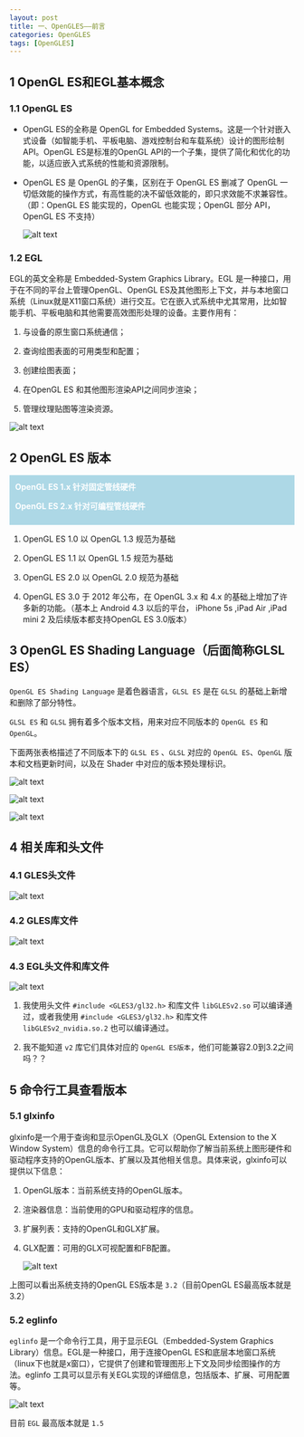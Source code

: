 ```yaml
---
layout: post
title: 一、OpenGLES——前言
categories: OpenGLES
tags: [OpenGLES]
---
```


## 1 OpenGL ES和EGL基本概念

### 1.1 OpenGL ES

- OpenGL ES的全称是 OpenGL for Embedded Systems。这是一个针对嵌入式设备（如智能手机、平板电脑、游戏控制台和车载系统）设计的图形绘制API。OpenGL ES是标准的OpenGL API的一个子集，提供了简化和优化的功能，以适应嵌入式系统的性能和资源限制。

- OpenGL ES 是 OpenGL 的子集，区别在于 OpenGL ES 删减了 OpenGL 一切低效能的操作方式，有高性能的决不留低效能的，即只求效能不求兼容性。（即：OpenGL ES 能实现的，OpenGL 也能实现；OpenGL 部分 API，OpenGL ES 不支持）

  ![alt text](/assets/OpenGLES/2024050901/image.png)

### 1.2 EGL

EGL的英文全称是 Embedded-System Graphics Library。EGL 是一种接口，用于在不同的平台上管理OpenGL、OpenGL ES及其他图形上下文，并与本地窗口系统（Linux就是X11窗口系统）进行交互。它在嵌入式系统中尤其常用，比如智能手机、平板电脑和其他需要高效图形处理的设备。主要作用有：

1. 与设备的原生窗口系统通信；

2. 查询绘图表面的可用类型和配置；

3. 创建绘图表面；

4. 在OpenGL ES 和其他图形渲染API之间同步渲染；

5. 管理纹理贴图等渲染资源。

![alt text](/assets/OpenGLES/2024050901/image-7.png)

## 2 OpenGL ES 版本

<div style="background-color: lightblue; color: white;padding: 10px;">
<strong>OpenGL ES 1.x 针对固定管线硬件</strong>

<strong>OpenGL ES 2.x 针对可编程管线硬件</strong>
</div>

1. OpenGL ES 1.0 以 OpenGL 1.3 规范为基础

2. OpenGL ES 1.1 以 OpenGL 1.5 规范为基础

3. OpenGL ES 2.0 以 OpenGL 2.0 规范为基础

4. OpenGL ES 3.0 于 2012 年公布，在 OpenGL 3.x 和 4.x 的基础上增加了许多新的功能。（基本上 Android 4.3 以后的平台， iPhone 5s ,iPad Air ,iPad mini 2 及后续版本都支持OpenGL ES 3.0版本）

## 3 OpenGL ES Shading Language（后面简称GLSL ES）

`OpenGL ES Shading Language` 是着色器语言，`GLSL ES` 是在 `GLSL` 的基础上新增和删除了部分特性。

`GLSL ES` 和 `GLSL` 拥有着多个版本文档，用来对应不同版本的 `OpenGL ES` 和 `OpenGL`。

下面两张表格描述了不同版本下的 `GLSL ES` 、`GLSL` 对应的 `OpenGL ES`、`OpenGL` 版本和文档更新时间，以及在 Shader 中对应的版本预处理标识。

![alt text](/assets/OpenGLES/2024050901/image-1.png)

![alt text](/assets/OpenGLES/2024050901/image-2.png)

![alt text](/assets/OpenGLES/2024050901/image-9.png)

## 4 相关库和头文件

### 4.1 GLES头文件

![alt text](/assets/OpenGLES/2024050901/image-4.png)

### 4.2 GLES库文件

![alt text](/assets/OpenGLES/2024050901/image-5.png)

### 4.3 EGL头文件和库文件

![alt text](/assets/OpenGLES/2024050901/image-8.png)


1. 我使用头文件 `#include <GLES3/gl32.h>` 和库文件 `libGLESv2.so` 可以编译通过，或者我使用 `#include <GLES3/gl32.h>` 和库文件 `libGLESv2_nvidia.so.2` 也可以编译通过。

2. 我不能知道 `v2` 库它们具体对应的 `OpenGL ES版本`，他们可能兼容2.0到3.2之间吗？？

## 5 命令行工具查看版本

### 5.1 glxinfo

glxinfo是一个用于查询和显示OpenGL及GLX（OpenGL Extension to the X Window System）信息的命令行工具。它可以帮助你了解当前系统上图形硬件和驱动程序支持的OpenGL版本、扩展以及其他相关信息。具体来说，glxinfo可以提供以下信息：

1. OpenGL版本：当前系统支持的OpenGL版本。

2. 渲染器信息：当前使用的GPU和驱动程序的信息。

3. 扩展列表：支持的OpenGL和GLX扩展。

4. GLX配置：可用的GLX可视配置和FB配置。

    ![alt text](/assets/OpenGLES/2024050901/image-3.png)

上图可以看出系统支持的OpenGL ES版本是 `3.2`（目前OpenGL ES最高版本就是3.2）

### 5.2 eglinfo

`eglinfo` 是一个命令行工具，用于显示EGL（Embedded-System Graphics Library）信息。EGL是一种接口，用于连接OpenGL ES和底层本地窗口系统（linux下也就是x窗口），它提供了创建和管理图形上下文及同步绘图操作的方法。eglinfo 工具可以显示有关EGL实现的详细信息，包括版本、扩展、可用配置等。

![alt text](/assets/OpenGLES/2024050901/image-6.png)

目前 `EGL` 最高版本就是 `1.5` 

